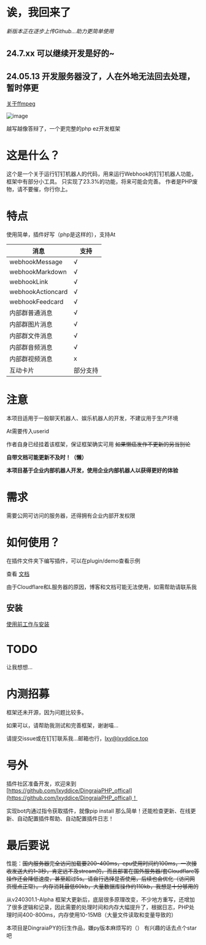 # 诶，我回来了

###### 新版本正在逐步上传Github...助力更简单使用

## 24.7.xx 可以继续开发是好的~

## 24.05.13 开发服务器没了，人在外地无法回去处理，暂时停更

[关于ffmpeg]()

![image](https://github.com/lxyddice/DingraiaPHP/assets/95132858/34dd09c7-ad59-4503-88c4-5b8f6afa135b)

越写越像答辩了，一个更完整的php ez开发框架

# 这是什么？

这个是一个关于运行钉钉机器人的代码，用来运行Webhook的钉钉机器人功能，框架中有部分小工具。
只实现了23.3%的功能，将来可能会完善。
作者是PHP废物，请不要催，你行你上。

# 特点

使用简单，插件好写（php是这样的），支持At

|  消息   | 支持  |
|  ----  | ----  |
| webhookMessage  | √ |
| webhookMarkdown  | √ |
| webhookLink  | √ |
| webhookActioncard  | √ |
| webhookFeedcard  | √ |
| 内部群普通消息  | √ |
| 内部群图片消息  | √ |
| 内部群文件消息  | √ |
| 内部群音频消息  | √ |
| 内部群视频消息  | x |
| 互动卡片  | 部分支持 |

# 注意

本项目适用于一般聊天机器人、娱乐机器人的开发，不建议用于生产环境

At需要传入userid

作者自身已经挂着该框架，保证框架确实可用 ~~如果懒癌发作不更新的另当别论~~

**自带文档可能更新不及时！（懒）**

**本项目基于企业内部机器人开发，使用企业内部机器人以获得更好的体验**

# 需求

需要公网可访问的服务器，还得拥有企业内部开发权限

# 如何使用？

在插件文件夹下编写插件，可以在plugin/demo查看示例

查看 [文档](https://doc.lxyddice.top/dingraia_php/dingraia_php)

由于Cloudflare和L服务器的原因，博客和文档可能无法使用，如需帮助请联系我

## 安装

[使用前工作与安装](https://doc.lxyddice.top/dingraia_php/dingraia_php/shi-yong-qian-gong-zuo-yu-an-zhuang)

# TODO

让我想想...

# 内测招募

框架还未开源，因为问题比较多。

如果可以，请帮助我测试和完善框架，谢谢喵...

请提交issue或在钉钉联系我...邮箱也行，lxy@lxyddice.top

# 号外

插件社区准备开发，欢迎来到[https://github.com/lxyddice/DingraiaPHP_offical](https://github.com/lxyddice/DingraiaPHP_offical)！

实现bot内通过指令获取插件，就像pip install 那么简单！还能检查更新、在线更新、自动配置插件帮助、自动配置插件日志！

# 最后要说

性能：<del>国内服务器完全访问加载要200-400ms，cpu使用时间约100ms，一次接收发送大约1-3秒，肯定远不及stream的，而且部署在国外服务器/套Cloudflare等操作还会降低速度，甚至超过5s。请自行选择是否使用，后续也会优化（访问网页慢点正常）。
内存消耗最低60kb，大量数据库操作约110kb，我想是十分够用的</del>

从v240301.1-Alpha 框架大更新后，底层很多原理改变，不少地方重写，还增加了很多逻辑和记录，因此需要的处理时间和内存大幅提升了，根据日志，PHP处理时间400-800ms，内存使用10-15MB（大量文件读取和变量导致的）

本项目是DingraiaPY的衍生作品，嫌py版本麻烦写的（）
有兴趣的话去点个star吧
